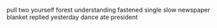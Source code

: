 pull two yourself forest understanding fastened single slow newspaper blanket replied yesterday dance ate president
